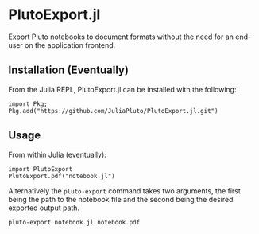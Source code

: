 # PlutoExport.jl
Export Pluto notebooks to document formats without the need for an end-user on the application frontend.

## Installation (Eventually)
From the Julia REPL, PlutoExport.jl can be installed with the following:
```
import Pkg; Pkg.add("https://github.com/JuliaPluto/PlutoExport.jl.git")
```

## Usage
From within Julia (eventually):
```
import PlutoExport
PlutoExport.pdf("notebook.jl")
```

Alternatively the `pluto-export` command takes two arguments, the first being the path to the notebook file and the second being the desired exported output path.
```
pluto-export notebook.jl notebook.pdf
```
